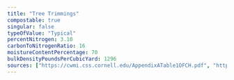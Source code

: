 ```yaml
---
title: "Tree Trimmings"
compostable: true
singular: false
typeOfValue: "Typical"
percentNitrogen: 3.10
carbonToNitrogenRatio: 16
moistureContentPercentage: 70
bulkDensityPoundsPerCubicYard: 1296
sources: ["https://cwmi.css.cornell.edu/AppendixATable1OFCH.pdf", "http://compost.css.cornell.edu/CompostCalculator.xlsx"]
---
```

